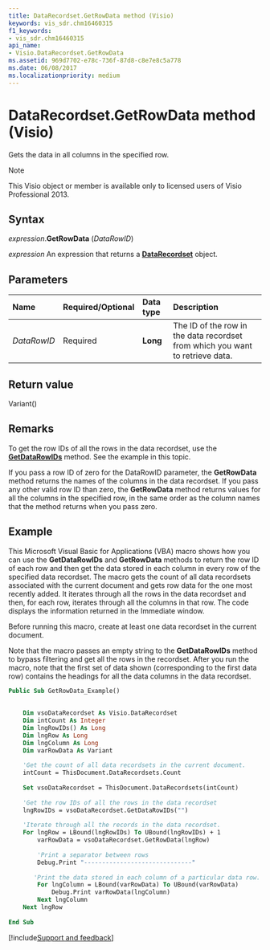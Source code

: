 ```yaml
---
title: DataRecordset.GetRowData method (Visio)
keywords: vis_sdr.chm16460315
f1_keywords:
- vis_sdr.chm16460315
api_name:
- Visio.DataRecordset.GetRowData
ms.assetid: 969d7702-e78c-736f-87d8-c8e7e8c5a778
ms.date: 06/08/2017
ms.localizationpriority: medium
---
```



# DataRecordset.GetRowData method (Visio)

Gets the data in all columns in the specified row.

> [!NOTE] 
> This Visio object or member is available only to licensed users of Visio Professional 2013.


## Syntax

_expression_.**GetRowData** (_DataRowID_)

_expression_ An expression that returns a **[DataRecordset](Visio.DataRecordset.md)** object.


## Parameters

|Name|Required/Optional|Data type|Description|
|:-----|:-----|:-----|:-----|
| _DataRowID_|Required| **Long**|The ID of the row in the data recordset from which you want to retrieve data.|

## Return value

Variant()


## Remarks

To get the row IDs of all the rows in the data recordset, use the **[GetDataRowIDs](Visio.DataRecordset.GetDataRowIDs.md)** method. See the example in this topic.

If you pass a row ID of zero for the DataRowID parameter, the **GetRowData** method returns the names of the columns in the data recordset. If you pass any other valid row ID than zero, the **GetRowData** method returns values for all the columns in the specified row, in the same order as the column names that the method returns when you pass zero.


## Example

This Microsoft Visual Basic for Applications (VBA) macro shows how you can use the **GetDataRowIDs** and **GetRowData** methods to return the row ID of each row and then get the data stored in each column in every row of the specified data recordset. The macro gets the count of all data recordsets associated with the current document and gets row data for the one most recently added. It iterates through all the rows in the data recordset and then, for each row, iterates through all the columns in that row. The code displays the information returned in the Immediate window.

Before running this macro, create at least one data recordset in the current document.

Note that the macro passes an empty string to the **GetDataRowIDs** method to bypass filtering and get all the rows in the recordset. After you run the macro, note that the first set of data shown (corresponding to the first data row) contains the headings for all the data columns in the data recordset.

```vb
Public Sub GetRowData_Example() 
 
     
    Dim vsoDataRecordset As Visio.DataRecordset 
    Dim intCount As Integer 
    Dim lngRowIDs() As Long 
    Dim lngRow As Long 
    Dim lngColumn As Long 
    Dim varRowData As Variant 
 
    'Get the count of all data recordsets in the current document. 
    intCount = ThisDocument.DataRecordsets.Count 
 
    Set vsoDataRecordset = ThisDocument.DataRecordsets(intCount) 
 
    'Get the row IDs of all the rows in the data recordset 
    lngRowIDs = vsoDataRecordset.GetDataRowIDs("") 
 
    'Iterate through all the records in the data recordset. 
    For lngRow = LBound(lngRowIDs) To UBound(lngRowIDs) + 1 
        varRowData = vsoDataRecordset.GetRowData(lngRow) 
 
        'Print a separator between rows 
        Debug.Print "------------------------------" 
 
       'Print the data stored in each column of a particular data row. 
        For lngColumn = LBound(varRowData) To UBound(varRowData) 
            Debug.Print varRowData(lngColumn) 
        Next lngColumn 
    Next lngRow 
 
End Sub
```

[!include[Support and feedback](~/includes/feedback-boilerplate.md)]